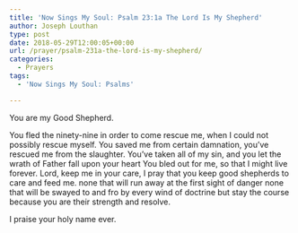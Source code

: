 ```yaml
---
title: 'Now Sings My Soul: Psalm 23:1a The Lord Is My Shepherd'
author: Joseph Louthan
type: post
date: 2018-05-29T12:00:05+00:00
url: /prayer/psalm-231a-the-lord-is-my-shepherd/
categories:
  - Prayers
tags:
  - 'Now Sings My Soul: Psalms'

---
```

</pre>
You are my Good Shepherd.

You fled the ninety-nine 
    in order to come rescue me,
	when I could not possibly rescue myself.
You saved me 
    from certain damnation,
	you’ve rescued me from the slaughter.
You’ve taken all of my sin,
	and you let the wrath of Father 
	fall upon your heart
You bled out for me,
	so that I might live forever.
Lord, keep me in your care,
	I pray that you keep good shepherds 
	to care and feed me.
	none that will run away 
	at the first sight of danger
	none that will be swayed 
	to and fro by every wind of doctrine
	but stay the course because 
	you are their strength and resolve.

I praise your holy name ever.</pre>